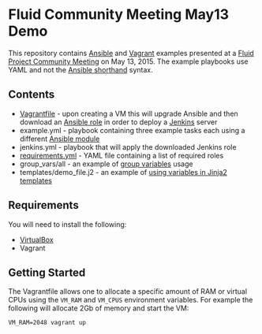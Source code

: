 # Fluid Community Meeting May13 Demo

This repository contains [Ansible](http://docs.ansible.com/) and [Vagrant](https://www.vagrantup.com/) examples presented at a [Fluid Project Community Meeting](http://wiki.fluidproject.org/display/fluid/Community+workshops) on May 13, 2015. The example playbooks use YAML and not the [Ansible shorthand](https://servercheck.in/blog/yaml-best-practices-ansible-playbooks-tasks) syntax.

## Contents

* [Vagrantfile](http://docs.vagrantup.com/v2/vagrantfile) - upon creating a VM this will upgrade Ansible and then download an [Ansible role](https://github.com/geerlingguy/ansible-role-jenkins) in order to deploy a [Jenkins](http://jenkins-ci.org/) server
* example.yml - playbook containing three example tasks each using a different [Ansible module](http://docs.ansible.com/modules.html)
* jenkins.yml - playbook that will apply the downloaded Jenkins role
* [requirements.yml](http://docs.ansible.com/galaxy.html#installing-multiple-roles-from-a-file) - YAML file containing a list of required roles
* group_vars/all - an example of [group variables](http://docs.ansible.com/intro_inventory.html#splitting-out-host-and-group-specific-data) usage
* templates/demo_file.j2 - an example of [using variables in Jinja2 templates](http://docs.ansible.com/playbooks_variables.html#using-variables-about-jinja2)

## Requirements

You will need to install the following:

* [VirtualBox](https://www.virtualbox.org/)
* Vagrant

## Getting Started

The Vagrantfile allows one to allocate a specific amount of RAM or virtual CPUs using the ``VM_RAM`` and ``VM_CPUS`` environment variables. For example the following will allocate 2Gb of memory and start the VM:

    VM_RAM=2048 vagrant up


